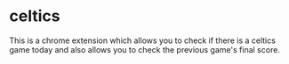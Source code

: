 # celtics
This is a chrome extension which allows you to check if there is a celtics game today and also allows you to check the previous game's final score.
